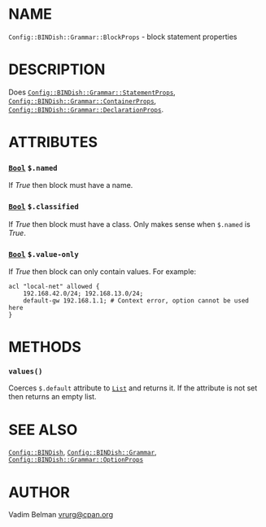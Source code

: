 # NAME

`Config::BINDish::Grammar::BlockProps` - block statement properties

# DESCRIPTION

Does [`Config::BINDish::Grammar::StatementProps`](StatementProps.md), [`Config::BINDish::Grammar::ContainerProps`](ContainerProps.md), [`Config::BINDish::Grammar::DeclarationProps`](DeclarationProps.md).

# ATTRIBUTES

### [`Bool`](https://docs.raku.org/type/Bool) `$.named`

If *True* then block must have a name.

### [`Bool`](https://docs.raku.org/type/Bool) `$.classified`

If *True* then block must have a class. Only makes sense when `$.named` is *True*.

### [`Bool`](https://docs.raku.org/type/Bool) `$.value-only`

If *True* then block can only contain values. For example:

``` 
acl "local-net" allowed {
    192.168.42.0/24; 192.168.13.0/24;
    default-gw 192.168.1.1; # Context error, option cannot be used here
}
```

# METHODS

### `values()`

Coerces `$.default` attribute to [`List`](https://docs.raku.org/type/List) and returns it. If the attribute is not set then returns an empty list.

# SEE ALSO

[`Config::BINDish`](../../BINDish.md), [`Config::BINDish::Grammar`](../Grammar.md), [`Config::BINDish::Grammar::OptionProps`](OptionProps.md)

# AUTHOR

Vadim Belman <vrurg@cpan.org>
